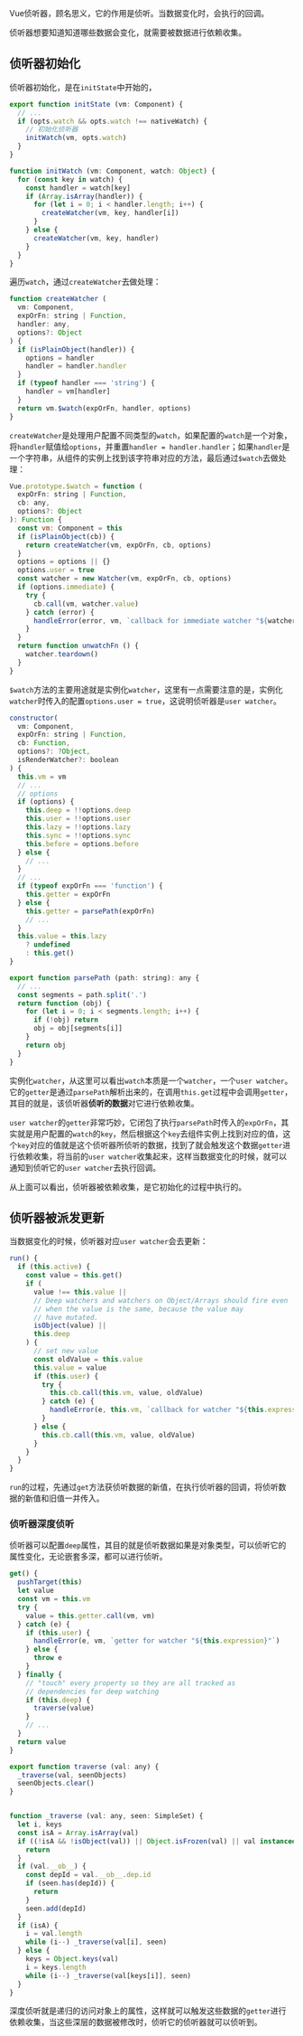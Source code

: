 Vue侦听器，顾名思义，它的作用是侦听。当数据变化时，会执行的回调。

侦听器想要知道知道哪些数据会变化，就需要被数据进行依赖收集。

## 侦听器初始化

侦听器初始化，是在`initState`中开始的，

```javascript
export function initState (vm: Component) {
  // ...
  if (opts.watch && opts.watch !== nativeWatch) {
    // 初始化侦听器
    initWatch(vm, opts.watch)
  }
}

function initWatch (vm: Component, watch: Object) {
  for (const key in watch) {
    const handler = watch[key]
    if (Array.isArray(handler)) {
      for (let i = 0; i < handler.length; i++) {
        createWatcher(vm, key, handler[i])
      }
    } else {
      createWatcher(vm, key, handler)
    }
  }
}
```

遍历`watch`，通过`createWatcher`去做处理：

```javascript
function createWatcher (
  vm: Component,
  expOrFn: string | Function,
  handler: any,
  options?: Object
) {
  if (isPlainObject(handler)) {
    options = handler
    handler = handler.handler
  }
  if (typeof handler === 'string') {
    handler = vm[handler]
  }
  return vm.$watch(expOrFn, handler, options)
}
```

`createWatcher`是处理用户配置不同类型的`watch`，如果配置的`watch`是一个对象，将`handler`赋值给`options`，并重置`handler = handler.handler`；如果`handler`是一个字符串，从组件的实例上找到该字符串对应的方法，最后通过`$watch`去做处理：

```javascript
Vue.prototype.$watch = function (
  expOrFn: string | Function,
  cb: any,
  options?: Object
): Function {
  const vm: Component = this
  if (isPlainObject(cb)) {
    return createWatcher(vm, expOrFn, cb, options)
  }
  options = options || {}
  options.user = true
  const watcher = new Watcher(vm, expOrFn, cb, options)
  if (options.immediate) {
    try {
      cb.call(vm, watcher.value)
    } catch (error) {
      handleError(error, vm, `callback for immediate watcher "${watcher.expression}"`)
    }
  }
  return function unwatchFn () {
    watcher.teardown()
  }
}
```

`$watch`方法的主要用途就是实例化`watcher`，这里有一点需要注意的是，实例化`watcher`时传入的配置`options.user = true`，这说明侦听器是`user watcher`。

```javascript
constructor(
  vm: Component,
  expOrFn: string | Function,
  cb: Function,
  options?: ?Object,
  isRenderWatcher?: boolean
) {
  this.vm = vm
  // ...
  // options
  if (options) {
    this.deep = !!options.deep
    this.user = !!options.user
    this.lazy = !!options.lazy
    this.sync = !!options.sync
    this.before = options.before
  } else {
    // ...
  }
  // ...
  if (typeof expOrFn === 'function') {
    this.getter = expOrFn
  } else {
    this.getter = parsePath(expOrFn)
    // ...
  }
  this.value = this.lazy
    ? undefined
    : this.get()
}

export function parsePath (path: string): any {
  // ...
  const segments = path.split('.')
  return function (obj) {
    for (let i = 0; i < segments.length; i++) {
      if (!obj) return
      obj = obj[segments[i]]
    }
    return obj
  }
}
```

实例化`watcher`，从这里可以看出`watch`本质是一个`watcher`，一个`user watcher`。它的`getter`是通过`parsePath`解析出来的，在调用`this.get`过程中会调用`getter`，其目的就是，该侦听器**侦听的数据**对它进行依赖收集。

`user watcher`的`getter`非常巧妙，它闭包了执行`parsePath`时传入的`expOrFn`，其实就是用户配置的`watch`的`key`，然后根据这个`key`去组件实例上找到对应的值，这个`key`对应的值就是这个侦听器所侦听的数据，找到了就会触发这个数据`getter`进行依赖收集，将当前的`user watcher`收集起来，这样当数据变化的时候，就可以通知到侦听它的`user watcher`去执行回调。

从上面可以看出，侦听器被依赖收集，是它初始化的过程中执行的。

## 侦听器被派发更新

当数据变化的时候，侦听器对应`user watcher`会去更新：

```javascript
run() {
  if (this.active) {
    const value = this.get()
    if (
      value !== this.value ||
      // Deep watchers and watchers on Object/Arrays should fire even
      // when the value is the same, because the value may
      // have mutated.
      isObject(value) ||
      this.deep
    ) {
      // set new value
      const oldValue = this.value
      this.value = value
      if (this.user) {
        try {
          this.cb.call(this.vm, value, oldValue)
        } catch (e) {
          handleError(e, this.vm, `callback for watcher "${this.expression}"`)
        }
      } else {
        this.cb.call(this.vm, value, oldValue)
      }
    }
  }
}
```

`run`的过程，先通过`get`方法获侦听数据的新值，在执行侦听器的回调，将侦听数据的新值和旧值一并传入。

### 侦听器深度侦听

侦听器可以配置`deep`属性，其目的就是侦听数据如果是对象类型，可以侦听它的属性变化，无论嵌套多深，都可以进行侦听。

```javascript
get() {
  pushTarget(this)
  let value
  const vm = this.vm
  try {
    value = this.getter.call(vm, vm)
  } catch (e) {
    if (this.user) {
      handleError(e, vm, `getter for watcher "${this.expression}"`)
    } else {
      throw e
    }
  } finally {
    // "touch" every property so they are all tracked as
    // dependencies for deep watching
    if (this.deep) {
      traverse(value)
    }
    // ...
  }
  return value
}

export function traverse (val: any) {
  _traverse(val, seenObjects)
  seenObjects.clear()
}


function _traverse (val: any, seen: SimpleSet) {
  let i, keys
  const isA = Array.isArray(val)
  if ((!isA && !isObject(val)) || Object.isFrozen(val) || val instanceof VNode) {
    return
  }
  if (val.__ob__) {
    const depId = val.__ob__.dep.id
    if (seen.has(depId)) {
      return
    }
    seen.add(depId)
  }
  if (isA) {
    i = val.length
    while (i--) _traverse(val[i], seen)
  } else {
    keys = Object.keys(val)
    i = keys.length
    while (i--) _traverse(val[keys[i]], seen)
  }
}
```

深度侦听就是递归的访问对象上的属性，这样就可以触发这些数据的`getter`进行依赖收集，当这些深层的数据被修改时，侦听它的侦听器就可以侦听到。
